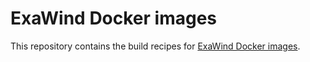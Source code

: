 # ExaWind Docker images

This repository contains the build recipes for [ExaWind Docker
images](https://hub.docker.com/u/exawind).
